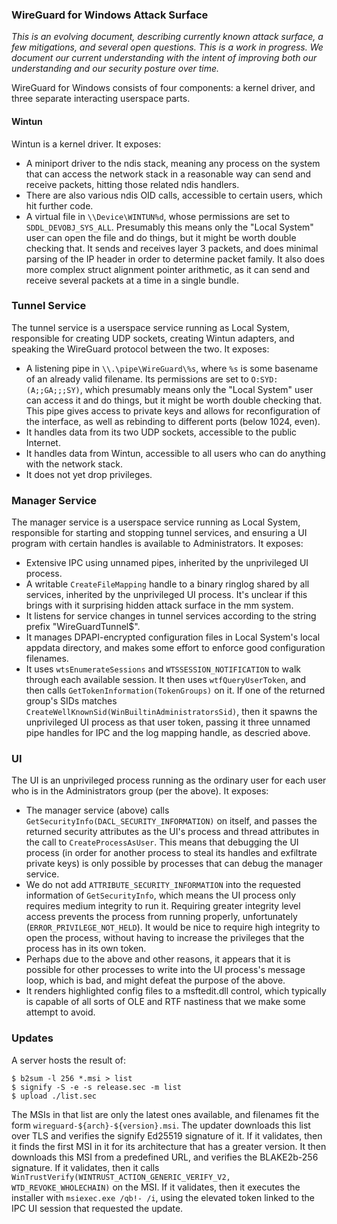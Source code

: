 ### WireGuard for Windows Attack Surface

_This is an evolving document, describing currently known attack surface, a few mitigations, and several open questions. This is a work in progress. We document our current understanding with the intent of improving both our understanding and our security posture over time._

WireGuard for Windows consists of four components: a kernel driver, and three separate interacting userspace parts.

#### Wintun

Wintun is a kernel driver. It exposes:

  - A miniport driver to the ndis stack, meaning any process on the system that can access the network stack in a reasonable way can send and receive packets, hitting those related ndis handlers.
  - There are also various ndis OID calls, accessible to certain users, which hit further code.
  - A virtual file in `\\Device\WINTUN%d`, whose permissions are set to `SDDL_DEVOBJ_SYS_ALL`. Presumably this means only the "Local System" user can open the file and do things, but it might be worth double checking that. It sends and receives layer 3 packets, and does minimal parsing of the IP header in order to determine packet family. It also does more complex struct alignment pointer arithmetic, as it can send and receive several packets at a time in a single bundle.

### Tunnel Service

The tunnel service is a userspace service running as Local System, responsible for creating UDP sockets, creating Wintun adapters, and speaking the WireGuard protocol between the two. It exposes:

  - A listening pipe in `\\.\pipe\WireGuard\%s`, where `%s` is some basename of an already valid filename. Its permissions are set to `O:SYD:(A;;GA;;;SY)`, which presumably means only the "Local System" user can access it and do things, but it might be worth double checking that. This pipe gives access to private keys and allows for reconfiguration of the interface, as well as rebinding to different ports (below 1024, even).
  - It handles data from its two UDP sockets, accessible to the public Internet.
  - It handles data from Wintun, accessible to all users who can do anything with the network stack.
  - It does not yet drop privileges.

### Manager Service

The manager service is a userspace service running as Local System, responsible for starting and stopping tunnel services, and ensuring a UI program with certain handles is available to Administrators. It exposes:

  - Extensive IPC using unnamed pipes, inherited by the unprivileged UI process.
  - A writable `CreateFileMapping` handle to a binary ringlog shared by all services, inherited by the unprivileged UI process. It's unclear if this brings with it surprising hidden attack surface in the mm system.
  - It listens for service changes in tunnel services according to the string prefix "WireGuardTunnel$".
  - It manages DPAPI-encrypted configuration files in Local System's local appdata directory, and makes some effort to enforce good configuration filenames.
  - It uses `wtsEnumerateSessions` and `WTSSESSION_NOTIFICATION` to walk through each available session. It then uses `wtfQueryUserToken`, and then calls `GetTokenInformation(TokenGroups)` on it. If one of the returned group's SIDs matches `CreateWellKnownSid(WinBuiltinAdministratorsSid)`, then it spawns the unprivileged UI process as that user token, passing it three unnamed pipe handles for IPC and the log mapping handle, as descried above.

### UI

The UI is an unprivileged process running as the ordinary user for each user who is in the Administrators group (per the above). It exposes:

  - The manager service (above) calls `GetSecurityInfo(DACL_SECURITY_INFORMATION)` on itself, and passes the returned security attributes as the UI's process and thread attributes in the call to `CreateProcessAsUser`. This means that debugging the UI process (in order for another process to steal its handles and exfiltrate private keys) is only possible by processes that can debug the manager service.
  - We do not add `ATTRIBUTE_SECURITY_INFORMATION` into the requested information of `GetSecurityInfo`, which means the UI process only requires medium integrity to run it. Requiring greater integrity level access prevents the process from running properly, unfortunately (`ERROR_PRIVILEGE_NOT_HELD`). It would be nice to require high integrity to open the process, without having to increase the privileges that the process has in its own token.
  - Perhaps due to the above and other reasons, it appears that it is possible for other processes to write into the UI process's message loop, which is bad, and might defeat the purpose of the above.
  - It renders highlighted config files to a msftedit.dll control, which typically is capable of all sorts of OLE and RTF nastiness that we make some attempt to avoid.

### Updates

A server hosts the result of:

```
$ b2sum -l 256 *.msi > list
$ signify -S -e -s release.sec -m list
$ upload ./list.sec
```

The MSIs in that list are only the latest ones available, and filenames fit the form `wireguard-${arch}-${version}.msi`. The updater downloads this list over TLS and verifies the signify Ed25519 signature of it. If it validates, then it finds the first MSI in it for its architecture that has a greater version. It then downloads this MSI from a predefined URL, and verifies the BLAKE2b-256 signature. If it validates, then it calls `WinTrustVerify(WINTRUST_ACTION_GENERIC_VERIFY_V2, WTD_REVOKE_WHOLECHAIN)` on the MSI. If it validates, then it executes the installer with `msiexec.exe /qb!- /i`, using the elevated token linked to the IPC UI session that requested the update.
